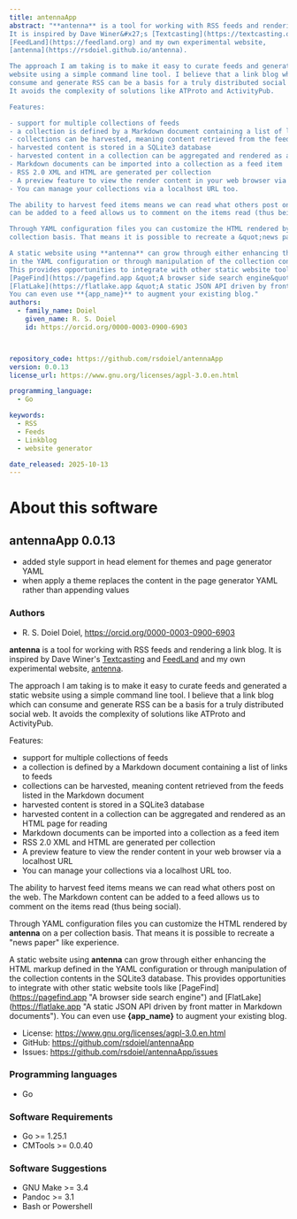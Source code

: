 ```yaml
---
title: antennaApp
abstract: "**antenna** is a tool for working with RSS feeds and rendering a link blog.
It is inspired by Dave Winer&#x27;s [Textcasting](https://textcasting.org) and
[FeedLand](https://feedland.org) and my own experimental website,
[antenna](https://rsdoiel.github.io/antenna).

The approach I am taking is to make it easy to curate feeds and generated a static
website using a simple command line tool. I believe that a link blog which can
consume and generate RSS can be a basis for a truly distributed social web.
It avoids the complexity of solutions like ATProto and ActivityPub.

Features:

- support for multiple collections of feeds
- a collection is defined by a Markdown document containing a list of links to feeds
- collections can be harvested, meaning content retrieved from the feeds listed in the Markdown document
- harvested content is stored in a SQLite3 database
- harvested content in a collection can be aggregated and rendered as an HTML page for reading
- Markdown documents can be imported into a collection as a feed item
- RSS 2.0 XML and HTML are generated per collection
- A preview feature to view the render content in your web browser via a localhost URL
- You can manage your collections via a localhost URL too.

The ability to harvest feed items means we can read what others post on the web. The Markdown content
can be added to a feed allows us to comment on the items read (thus being social).

Through YAML configuration files you can customize the HTML rendered by **antenna** on a per
collection basis. That means it is possible to recreate a &quot;news paper&quot; like experience. 

A static website using **antenna** can grow through either enhancing the HTML markup defined
in the YAML configuration or through manipulation of the collection contents in the SQLite3 database.
This provides opportunities to integrate with other static website tools like
[PageFind](https://pagefind.app &quot;A browser side search engine&quot;) and
[FlatLake](https://flatlake.app &quot;A static JSON API driven by front matter in Markdown documents&quot;).
You can even use **{app_name}** to augment your existing blog."
authors:
  - family_name: Doiel
    given_name: R. S. Doiel
    id: https://orcid.org/0000-0003-0900-6903



repository_code: https://github.com/rsdoiel/antennaApp
version: 0.0.13
license_url: https://www.gnu.org/licenses/agpl-3.0.en.html

programming_language:
  - Go

keywords:
  - RSS
  - Feeds
  - Linkblog
  - website generator

date_released: 2025-10-13
---
```


About this software
===================

## antennaApp 0.0.13

- added style support in head element for themes and page generator YAML
- when apply a theme replaces the content in the page generator YAML rather than appending values

### Authors

- R. S. Doiel Doiel, <https://orcid.org/0000-0003-0900-6903>






**antenna** is a tool for working with RSS feeds and rendering a link blog.
It is inspired by Dave Winer&#x27;s [Textcasting](https://textcasting.org) and
[FeedLand](https://feedland.org) and my own experimental website,
[antenna](https://rsdoiel.github.io/antenna).

The approach I am taking is to make it easy to curate feeds and generated a static
website using a simple command line tool. I believe that a link blog which can
consume and generate RSS can be a basis for a truly distributed social web.
It avoids the complexity of solutions like ATProto and ActivityPub.

Features:

- support for multiple collections of feeds
- a collection is defined by a Markdown document containing a list of links to feeds
- collections can be harvested, meaning content retrieved from the feeds listed in the Markdown document
- harvested content is stored in a SQLite3 database
- harvested content in a collection can be aggregated and rendered as an HTML page for reading
- Markdown documents can be imported into a collection as a feed item
- RSS 2.0 XML and HTML are generated per collection
- A preview feature to view the render content in your web browser via a localhost URL
- You can manage your collections via a localhost URL too.

The ability to harvest feed items means we can read what others post on the web. The Markdown content
can be added to a feed allows us to comment on the items read (thus being social).

Through YAML configuration files you can customize the HTML rendered by **antenna** on a per
collection basis. That means it is possible to recreate a &quot;news paper&quot; like experience. 

A static website using **antenna** can grow through either enhancing the HTML markup defined
in the YAML configuration or through manipulation of the collection contents in the SQLite3 database.
This provides opportunities to integrate with other static website tools like
[PageFind](https://pagefind.app &quot;A browser side search engine&quot;) and
[FlatLake](https://flatlake.app &quot;A static JSON API driven by front matter in Markdown documents&quot;).
You can even use **{app_name}** to augment your existing blog.

- License: <https://www.gnu.org/licenses/agpl-3.0.en.html>
- GitHub: <https://github.com/rsdoiel/antennaApp>
- Issues: <https://github.com/rsdoiel/antennaApp/issues>

### Programming languages

- Go




### Software Requirements

- Go >= 1.25.1
- CMTools >= 0.0.40


### Software Suggestions

- GNU Make &gt;&#x3D; 3.4
- Pandoc &gt;&#x3D; 3.1
- Bash or Powershell


